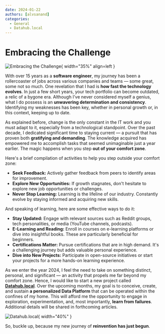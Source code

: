 ```yaml
---
date: 2024-01-22
authors: [alvsanand]
categories:
  - General
  - Datahub.local
---
```

# Embracing the Challenge

![Embracing the Challenge](/img/embracing_the_challenge.jpg){ width="35%" align=left }

With over 15 years as a **software engineer**, my journey has been a rollercoaster of jobs across various companies and teams — some great, some not so much. One revelation that I had is **how fast the technology evolves**. In just a few short years, your tech portfolio can become outdated, a relic of a bygone era. Although I've never considered myself a genius, what I do possess is an **unwavering determination and consistency**. Identifying my weaknesses has been key, whether in personal growth or, in this context, keeping up to date. 

As explained before, change is the only constant in the IT work and you must adapt to it, especially from a technological standpoint. Over the past decade, I dedicated significant time to staying current — a pursuit that has proven both **gratifying and demanding**. The knowledge acquired has empowered me to accomplish tasks that seemed unimaginable just a year earlier. The magic happens when you step **out of your comfort zone**.

Here's a brief compilation of activities to help you step outside your comfort zone:

- **Seek Feedback:** Actively gather feedback from peers to identify areas for improvement.
- **Explore New Opportunities:** If growth stagnates, don't hesitate to explore new job opportunities or challenges.
- **Never Stop Learning:** Learning is the lifeline of our industry. Constantly evolve by staying informed and acquiring new skills.

And speaking of learning, here are some effective ways to do it:

- **Stay Updated:** Engage with relevant sources such as Reddit groups, tech personalities, or media (YouTube channels, podcasts).
- **E-Learning and Reading:** Enroll in courses on e-learning platforms or dive into insightful books. These are particularly beneficial for beginners.
- **Certifications Matter:** Pursue certifications that are in high demand. It's a challenging journey but adds valuable personal experience.
- **Dive into New Projects:** Participate in open-source initiatives or start your projects for a more hands-on learning experience.

As we enter the year 2024, I feel the need to take on something distinct, personal, and significant — an activity that propels me far beyond my comfort zone. Hence, I would like to start a new project called [**Datahub.local**](https://alvsanand.github.io/datahub-local/). Over the upcoming months, my goal is to conceive, create, and sustain **a personalized Data Platform** that can be operated within the confines of my home. This will afford me the opportunity to engage in exploration, experimentation, and, most importantly, **learn from failures**. Additional details will be shared in forthcoming articles.

![Datahub.local](https://alvsanand.com/datahub-local/assets/img/logo.png){ width="40%" }

So, buckle up, because my new journey of **reinvention has just begun**.

